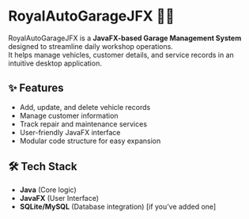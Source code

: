 # RoyalAutoGarageJFX 🚗🔧

RoyalAutoGarageJFX is a **JavaFX-based Garage Management System** designed to streamline daily workshop operations.  
It helps manage vehicles, customer details, and service records in an intuitive desktop application.


## ✨ Features
- Add, update, and delete vehicle records
- Manage customer information
- Track repair and maintenance services
- User-friendly JavaFX interface
- Modular code structure for easy expansion


## 🛠️ Tech Stack
- **Java** (Core logic)
- **JavaFX** (User Interface)
- **SQLite/MySQL** (Database integration) [if you’ve added one]
